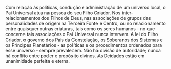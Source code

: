 ﻿Com relação às políticas, condução e administração de um universo local, o Pai Universal atua na pessoa do seu Filho Criador. Nos inter-relacionamentos dos Filhos de Deus, nas associações de grupos das personalidades de origem na Terceira Fonte e Centro, ou no relacionamento entre quaisquer outras criaturas, tais como os seres humanos - no que concerne tais associações o Pai Universal nunca intervem. A lei do Filho Criador, o governo dos Pais da Constelação, os Soberanos dos Sistemas e os Príncipes Planetários - as políticas e os procedimentos ordenados para esse universo - sempre prevalecem. Não há divisão de autoridade; nunca há conflito entre poder e propósito divinos. As Deidades estão em unanimidade perfeita e eterna.